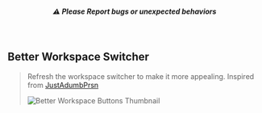 <h5 align="center">⚠️ Please Report bugs or unexpected behaviors</h5>


<br>

## Better Workspace Switcher
> Refresh the workspace switcher to make it more appealing. Inspired from [JustAdumbPrsn](https://www.reddit.com/r/zen_browser/comments/1kkz1y0/made_some_macos_dock_inspired_hover_animation_for/)
> 
> ![Better Workspace Buttons Thumbnail](https://raw.githubusercontent.com/tomoayan/zen-mods-tomo/refs/heads/main/Better%20Workspace%20Switcher/assets/betterWorkspaceSwitcher%20Zen%20Mod%20Thumbnail.png)
